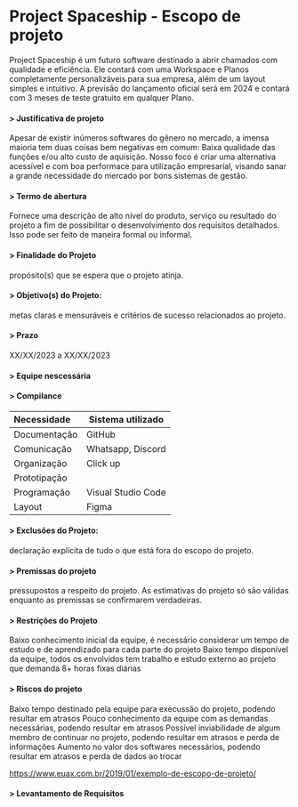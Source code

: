 # Project Spaceship - Escopo de projeto

Project Spaceship é um futuro software destinado a abrir chamados com qualidade e eficiência. Ele contará com uma Workspace e Planos completamente personalizáveis para sua empresa, além de um layout simples e intuitivo. A previsão do lançamento oficial será em 2024 e contará com 3 meses de teste gratuito em qualquer Plano.

#### > Justificativa de projeto
Apesar de existir inúmeros softwares do gênero no mercado, a imensa maioria tem duas coisas bem negativas em comum: Baixa qualidade das funções e/ou alto custo de aquisição. Nosso foco é criar uma alternativa acessível e com boa performace para utilização empresarial, visando sanar a grande necessidade do mercado por bons sistemas de gestão.

#### > Termo de abertura	
Fornece uma descrição de alto nível do produto, serviço ou resultado do projeto a fim de possibilitar o desenvolvimento dos requisitos detalhados. Isso pode ser feito de maneira formal ou informal. 

#### > Finalidade do Projeto 
propósito(s) que se espera que o projeto atinja.

#### > Objetivo(s) do Projeto:
metas claras e mensuráveis e critérios de sucesso relacionados ao projeto.

#### > Prazo
XX/XX/2023 a XX/XX/2023

#### > Equipe nescessária 


#### > Compilance

| Necessidade | Sistema utilizado |
| :------ | ----------- |
| Documentação | GitHub |
| Comunicação | Whatsapp, Discord |
| Organização | Click up |
| Prototipação | |
| Programação | Visual Studio Code |
| Layout | Figma |

#### > Exclusões do Projeto: 
declaração explícita de tudo o que está fora do escopo do projeto.

#### > Premissas do projeto
pressupostos a respeito do projeto. As estimativas do projeto só são válidas enquanto as premissas se confirmarem verdadeiras.

#### > Restrições do Projeto
Baixo conhecimento inicial da equipe, é necessário considerar um tempo de estudo e de aprendizado para cada parte do projeto
Baixo tempo disponível da equipe, todos os envolvidos tem trabalho e estudo externo ao projeto que demanda 8+ horas fixas diárias

#### > Riscos do projeto
Baixo tempo destinado pela equipe para execussão do projeto, podendo resultar em atrasos
Pouco conhecimento da equipe com as demandas necessárias, podendo resultar em atrasos
Possível inviabilidade de algum membro de continuar no projeto, podendo resultar em atrasos e perda de informações
Aumento no valor dos softwares necessários, podendo resultar em atrasos e perda de dados ao trocar

https://www.euax.com.br/2019/01/exemplo-de-escopo-de-projeto/

#### > Levantamento de Requisitos
